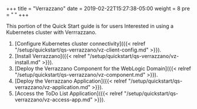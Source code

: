 +++
title = "Verrazzano"
date = 2019-02-22T15:27:38-05:00
weight = 8
pre = "<b> </b>"
+++

This portion of the Quick Start guide is for users Interested in using a Kubernetes cluster with Verrrazzano.

1. [Configure Kubernetes cluster connectivity]({{< relref "/setup/quickstart/qs-verrazzano/vz-client-config.md" >}}).
2. [Install Verrazzano]({{< relref "/setup/quickstart/qs-verrazzano/vz-install.md" >}}).
3. [Deploy the Verrazzano Component for the WebLogic Domain]({{< relref "/setup/quickstart/qs-verrazzano/vz-component.md" >}}).
4. [Deploy the Verrazzano Application]({{< relref "/setup/quickstart/qs-verrazzano/vz-application.md" >}}).
5. [Access the ToDo List Application]({{< relref "/setup/quickstart/qs-verrazzano/vz-access-app.md" >}}).
